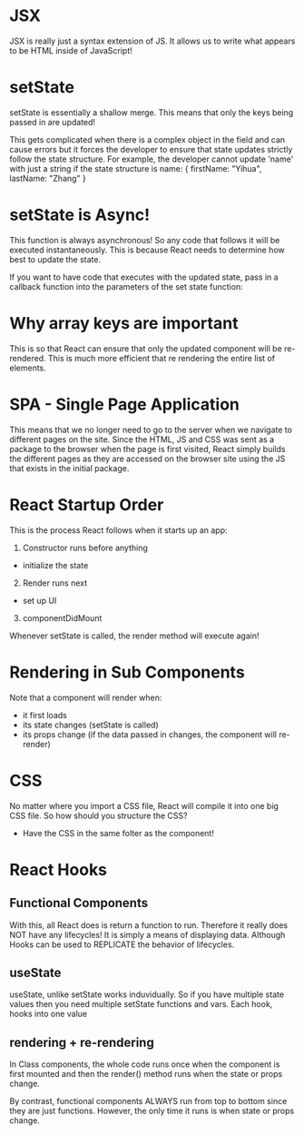 # JSX

JSX is really just a syntax extension of JS. It allows us to write what appears to be HTML inside of JavaScript!

# setState

setState is essentially a shallow merge. This means that only the keys being passed in are updated!

This gets complicated when there is a complex object in the field and can cause errors but it forces the developer to ensure that state updates strictly follow the state structure. For example, the developer cannot update 'name' with just a string if the state structure is name: { firstName: "Yihua", lastName: "Zhang" }

# setState is Async!

This function is always asynchronous! So any code that follows it will be executed instantaneously. This is because React needs to determine how best to update the state.

If you want to have code that executes with the updated state, pass in a callback function into the parameters of the set state function:

<script>
    this.setState(
        () => {
    return { name: { firstName: "Johan", lastName: "Mihin" } };
    },
        () => {
        console.log(this.state); // will return updated state
    }
    );
</script>

# Why array keys are important

This is so that React can ensure that only the updated component will be re-rendered. This is much more efficient that re rendering the entire list of elements.

# SPA - Single Page Application

This means that we no longer need to go to the server when we navigate to different pages on the site. Since the HTML, JS and CSS was sent as a package to the browser when the page is first visited, React simply builds the different pages as they are accessed on the browser site using the JS that exists in the initial package.

# React Startup Order

This is the process React follows when it starts up an app:

1. Constructor runs before anything

- initialize the state

2. Render runs next

- set up UI

3. componentDidMount

Whenever setState is called, the render method will execute again!

# Rendering in Sub Components

Note that a component will render when:

- it first loads
- its state changes (setState is called)
- its props change (if the data passed in changes, the component will re-render)

# CSS

No matter where you import a CSS file, React will compile it into one big CSS file. So how should you structure the CSS?

- Have the CSS in the same folter as the component!

# React Hooks

## Functional Components

With this, all React does is return a function to run. Therefore it really does NOT have any lifecycles! It is simply a means of displaying data. Although Hooks can be used to REPLICATE the behavior of lifecycles.

## useState

useState, unlike setState works induvidually. So if you have multiple state values then you need multiple setState functions and vars. Each hook, hooks into one value


## rendering + re-rendering

In Class components, the whole code runs once when the component is first mounted and then the render() method runs when the state or props change. 

By contrast, functional components ALWAYS run from top to bottom since they are just functions. However, the only time it runs is when state or props change. 

